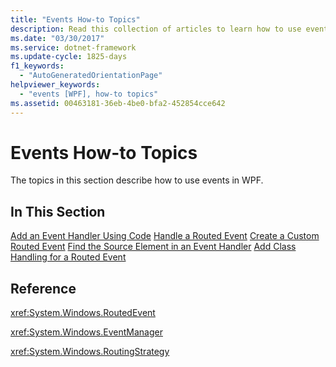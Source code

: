 ```yaml
---
title: "Events How-to Topics"
description: Read this collection of articles to learn how to use events in Windows Presentation Foundation (WPF) applications.
ms.date: "03/30/2017"
ms.service: dotnet-framework
ms.update-cycle: 1825-days
f1_keywords:
  - "AutoGeneratedOrientationPage"
helpviewer_keywords:
  - "events [WPF], how-to topics"
ms.assetid: 00463181-36eb-4be0-bfa2-452854cce642
---
```

# Events How-to Topics

The topics in this section describe how to use events in WPF.

## In This Section

[Add an Event Handler Using Code](../events/how-to-add-an-event-handler-using-code.md)
[Handle a Routed Event](how-to-handle-a-routed-event.md)
[Create a Custom Routed Event](../events/how-to-create-a-custom-routed-event.md)
[Find the Source Element in an Event Handler](how-to-find-the-source-element-in-an-event-handler.md)
[Add Class Handling for a Routed Event](how-to-add-class-handling-for-a-routed-event.md)

## Reference

<xref:System.Windows.RoutedEvent>

<xref:System.Windows.EventManager>

<xref:System.Windows.RoutingStrategy>
